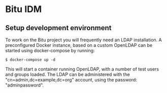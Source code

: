 # Bitu IDM

## Setup development environment
To work on the Bitu project you will frequently need an LDAP installation. A preconfigured Docker instance, based on a custom OpenLDAP can be started using docker-compose by running:

```
$ docker-compose up -d
```

This will start a container running OpenLDAP, with a number of test users and groups loaded. The LDAP can be administered with the "cn=admin,dc=example,dc=org" account, using the password: "adminpassword".